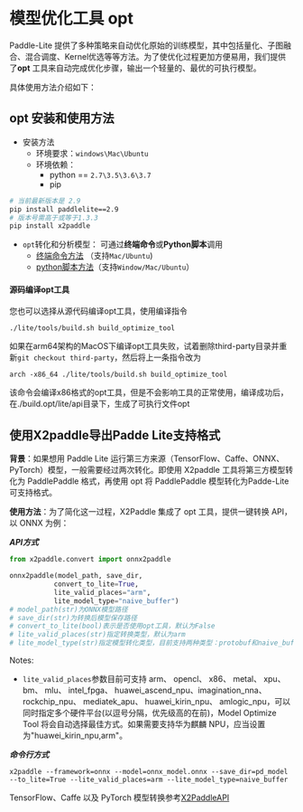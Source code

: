 
# 模型优化工具 opt

Paddle-Lite 提供了多种策略来自动优化原始的训练模型，其中包括量化、子图融合、混合调度、Kernel优选等等方法。为了使优化过程更加方便易用，我们提供了**opt** 工具来自动完成优化步骤，输出一个轻量的、最优的可执行模型。

具体使用方法介绍如下：

## opt 安装和使用方法
- 安装方法
  - 环境要求：`windows\Mac\Ubuntu`
  - 环境依赖： 
    - python == `2.7\3.5\3.6\3.7`
    - pip
```bash
# 当前最新版本是 2.9
pip install paddlelite==2.9
# 版本号需高于或等于1.3.3
pip install x2paddle
```
- `opt`转化和分析模型： 可通过**终端命令**或**Python脚本**调用
    - [终端命令方法](./opt/opt_python) （支持`Mac/Ubuntu`)
    - [python脚本方法](../api_reference/python_api/opt)（支持`Window/Mac/Ubuntu`）


#### 源码编译opt工具
您也可以选择从源代码编译opt工具，使用编译指令
```shell
./lite/tools/build.sh build_optimize_tool
```

如果在arm64架构的MacOS下编译opt工具失败，试着删除third-party目录并重新`git checkout third-party`，然后将上一条指令改为
```shell
arch -x86_64 ./lite/tools/build.sh build_optimize_tool
```
该命令会编译x86格式的opt工具，但是不会影响工具的正常使用，编译成功后，在./build.opt/lite/api目录下，生成了可执行文件opt

## 使用X2paddle导出Padde Lite支持格式

**背景**：如果想用 Paddle Lite 运行第三方来源（TensorFlow、Caffe、ONNX、PyTorch）模型，一般需要经过两次转化。即使用 X2paddle 工具将第三方模型转化为 PaddlePaddle 格式，再使用 opt 将 PaddlePaddle 模型转化为Padde-Lite 可支持格式。

**使用方法**：为了简化这一过程，X2Paddle 集成了 opt 工具，提供一键转换 API，以 ONNX 为例：

***API方式***
 ```python
from x2paddle.convert import onnx2paddle

onnx2paddle(model_path, save_dir,
            convert_to_lite=True,
            lite_valid_places="arm",
            lite_model_type="naive_buffer")
# model_path(str)为ONNX模型路径
# save_dir(str)为转换后模型保存路径
# convert_to_lite(bool)表示是否使用opt工具，默认为False
# lite_valid_places(str)指定转换类型，默认为arm
# lite_model_type(str)指定模型转化类型，目前支持两种类型：protobuf和naive_buffer，默认为naive_buffer
```

Notes:
- ```lite_valid_places```参数目前可支持 arm、 opencl、 x86、 metal、 xpu、 bm、 mlu、 intel_fpga、 huawei_ascend_npu、imagination_nna、 rockchip_npu、 mediatek_apu、 huawei_kirin_npu、 amlogic_npu，可以同时指定多个硬件平台(以逗号分隔，优先级高的在前)，Model Optimize Tool 将会自动选择最佳方式。如果需要支持华为麒麟 NPU，应当设置为"huawei_kirin_npu,arm"。

***命令行方式***
```shell
x2paddle --framework=onnx --model=onnx_model.onnx --save_dir=pd_model --to_lite=True --lite_valid_places=arm --lite_model_type=naive_buffer
```

TensorFlow、Caffe 以及 PyTorch 模型转换参考[X2PaddleAPI](https://github.com/PaddlePaddle/X2Paddle/tree/develop/docs/inference_model_convertor/convert2lite_api.md)
